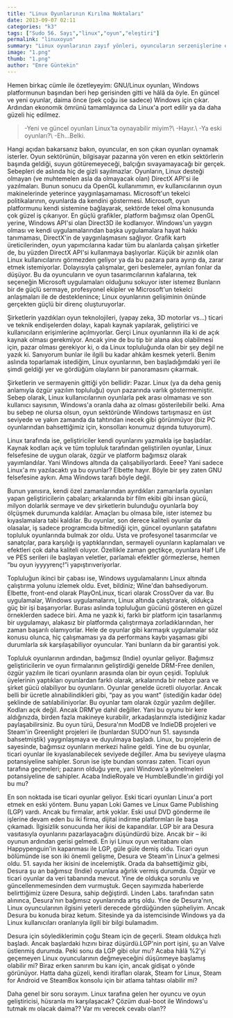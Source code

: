 ```yaml
---
title: "Linux Oyunlarının Kırılma Noktaları"
date: 2013-09-07 02:11
categories: "k3"
tags: ["Sudo 56. Sayı","linux","oyun","eleştiri"]
permalink: "linuxoyun"
summary: "Linux oyunlarının zayıf yönleri, oyuncuların serzenişlerine ekleniyor. Windows oyunları güçlü, yeni ve pırıl pırıl. Linux oyunları ve oyuncuları ise bunların karşısında her yönden saldırıya açıklar. Çok ciddi, artık büyümüş (!) oyun oynamayan Linux kullanıcıları da biraz düşünmeli bunu. Ne o, alındınız mı? Biraz da siz alının, hep biz mi alınacağız?"
image: "1.png"
thumb: "1.png"
author: "Emre Güntekin"
---
```




Hemen birkaç cümle ile özetleyeyim: GNU/Linux oyunları, Windows platformunun başından beri hep gerisinden gitti ve hâlâ da öyle. En güncel ve yeni oyunlar, daima önce (pek çoğu ise sadece) Windows için çıkar. Ardından ekonomik ömrünü tamamlayınca da Linux'a port edilir ya da daha güzeli hiç edilmez.

>-Yeni ve güncel oyunları Linux'ta oynayabilir miyim?\\
-Hayır.\\
-Ya eski oyunları?\\
-Eh...Belki.

Hangi açıdan bakarsanız bakın, oyuncular, en son çıkan oyunları oynamak isterler. Oyun sektörünün, bilgisayar pazarına yön veren en etkin sektörlerin başında geldiği, suyun götüremeyeceği, balçığın sıvayamayacağı bir gerçek. Sebepleri de aslında hiç de gizli sayılmazlar.
Oyunların, Linux desteği olmayan (ve muhtemelen asla da olmayacak olan) DirectX API'si ile yazılmaları. Bunun sonucu da OpenGL kullanımımın, ev kullanıcılarının oyun makinelerinde yeterince yaygınlaşamaması. Microsoft'un tekelci politikalarının, oyunlarda da kendini göstermesi. Microsoft, oyun platformunu kendi sistemine bağlayarak, sektörde tekel olma konusunda çok güzel iş çıkarıyor. En güçlü grafikler, platform bağımsız olan OpenGL yerine, Windows API'si olan Direct3D ile kodlanıyor. Windows'un yaygın olması ve kendi uygulamalarından başka uygulamalara hayat hakkı tanımaması, DirectX'in de yaygınlaşmasını sağlıyor. Grafik kartı üreticilerinden, oyun yapımcılarına kadar tüm bu alanlarda çalışan şirketler de, bu yüzden  DirectX API'si kullanmaya başlıyorlar. Küçük bir azınlık olan Linux kullanıcılarını görmezden geliyor ya da bu pazara para ayırıp da, zarar etmek istemiyorlar. Dolayısıyla çalışmalar, geri beslemeler, ayrılan fonlar da düşüyor. Bu da oyuncuların ve oyun tasarımcılarının kafalarına, tek seçeneğin Microsoft uygulamaları olduğunu sokuyor ister istemez Bunların bir de güçlü sermaye, profesyonel ekipler ve Microsoft'un tekelci anlaşmaları ile de desteklenince; Linux oyunlarının gelişiminin önünde gerçekten güçlü bir direnç oluşturuyorlar.

Şirketlerin yazdıkları oyun teknolojileri, (yapay zeka, 3D motorlar vs...) ticari ve teknik endişelerden dolayı, kapalı kaynak yapılarak, geliştirici ve kullanıcıların erişimlerine açılmıyorlar. Gerçi Linux oyunlarının illa ki de açık kaynak olması gerekmiyor. Ancak yine de bu tip bir alana akış olabilmesi için, pazar olması gerekiyor ki, o da Linux topluluğunda olan bir şey değil ne yazık ki.
Sanıyorum bunlar ile ilgili bu kadar ahkâm kesmek yeterli. Benim aslında toparlamak istediğim, Linux oyunlarının, ben başladığımdaki yeri ile şimdi geldiği yer ve gördüğüm olayların bir panoramasını çıkarmak.

Şirketlerin ve sermayenin gittiği yön bellidir: Pazar. Linux (ya da deha geniş anlamıyla özgür yazılım topluluğu) oyun pazarında varlık göstermemiştir. Sebep olarak, Linux kullanıcılarının oyunlarla pek arası olmaması ve son kullanıcı sayısının, Windows'a oranla daha az olması gösterilebilir belki. Ama bu sebep ne olursa olsun, oyun sektöründe Windows tartışmasız en üst seviyede ve yakın zamanda da tahtından inecek gibi görünmüyor (biz PC oyunlarından bahsettiğimiz için, konsolları konumuz dışında tutuyorum).

Linux tarafında ise, geliştiriciler kendi oyunlarını yazmakla işe başladılar. Kaynak kodları açık ve tüm topluluk tarafından geliştirilen oyunlar, Linux felsefesine de uygun olarak, özgür ve platform bağımsız olarak yayımlandılar. Yani Windows altında da çalışabiliyorlardı. Eeee? Yani sadece Linux'a mı yazılacaktı ya bu oyunlar? Elbette hayır. Böyle bir şey zaten GNU felsefesine aykırı. Ama Windows tarafı böyle değil.

Bunun yanısıra, kendi özel zamanlarından ayırdıkları zamanlarla oyunları yapan geliştiricilerin çabaları; arkalarında bir film ekibi gibi insan gücü, milyon dolarlık sermaye ve dev şirketlerin bulunduğu oyunlarla boy ölçüşmek durumunda kaldılar. Amaçları bu olmasa bile, ister istemez bu kıyaslamalara tabi kaldılar. Bu oyunlar, son derece kaliteli oyunlar da olasalar, iş sadece programcıda bitmediği için, güncel oyunların şatafatını topluluk oyunlarında bulmak zor oldu. Usta ve profesyonel tasarımcılar ve sanatçılar, para karşılığı iş yaptıklarından, sermayeli oyunların kaplamaları ve efektleri çok daha kaliteli oluyor. Özellikle zaman geçtikçe, oyunlara Half Life ve PES serileri ile başlayan veletler, parlamalı efektler görmezlerse, hemen “bu oyun iyyyyrenç!”i yapıştırıveriyorlar.

Topluluğun ikinci bir çabası ise, Windows uygulamalarını Linux altında çalıştırma yolunu izlemek oldu. Evet, bildiniz; Wine'dan bahsediyorum.  Elbette, front-end olarak PlayOnLinux, ticari olarak CrossOver da var. Bu uygulamalar, Windows uygulamalarını, Linux altında çalıştırarak, oldukça güç bir işi başarıyorlar. Burası aslında topluluğun gücünü gösteren en güzel örneklerden sadece biri. Ama ne yazık ki, farklı bir platform için tasarlanmış bir uygulamayı, alakasız bir platformda çalıştırmaya zorladıklarından, her zaman başarılı olamıyorlar. Hele de oyunlar gibi karmaşık uygulamalar söz konusu olunca, hiç çalışmaması ya da performans kaybı yaşaması gibi durumlarla sık karşılaşabiliyor oyuncular. Yani bunların da bir garantisi yok.

Topluluk oyunlarının ardından, bağımsız (Indie) oyunlar geliyor. Bağımsız geliştiricilerin ve oyun firmalarının geliştirdiği genelde DRM-Free denilen, özgür yazılım ile ticari oyunların arasında olan bir oyun çeşidi. Topluluk üyelerinin yaptıkları oyunlardan farklı olarak, arkalarında bir nebze para ve şirket gücü olabiliyor bu oyunların. Oyunlar genelde ücretli oluyorlar. Ancak belli bir ücretle alınabilindikleri gibi, “pay as you want” (istediğin kadar öde) şeklinde de satılabiliniyorlar. Bu oyunlar tam olarak özgür yazılım değiller. Kodları açık değil. Ancak DRM'ye dahil değiller. Yani bu oyunu bir kere aldığınızda, birden fazla makineye kurabilir, arkadaşlarınızla istediğiniz kadar paylaşabilirsiniz. Bu oyun türü, Desura'nın ModDB ve IndieDB projeleri ve Steam'in Greenlight projeleri ile (bunlardan SUDO'nun 51. sayısında bahsetmiştik) yaygınlaşmaya ve duyulmaya başladı. Linux, bu projelerin de sayesinde, bağımsız oyunların merkezi haline geldi. Yine de bu oyunlar, ticari oyunlar ile kıyaslanabilecek seviyede değiller. Ama bu seviyeye ulaşma potansiyeline sahipler. Sorun ise işte bundan sonrası zaten. Ticari oyun tarafına geçmeleri; pazarın olduğu yere, yani Windows'a yönelmeleri potansiyeline de sahipler. Acaba IndieRoyale ve HumbleBundle'ın girdiği yol bu mu?

En son noktada ise ticari oyunlar geliyor. Eski ticari oyunları Linux'a port etmek en eski yöntem. Bunu yapan Loki Games ve Linux Game Publishing (LGP) vardı. Ancak bu firmalar, artık yoklar. Eski usul DVD gönderme ile işlerine devam eden bu iki firma, dijital indirme platformları ile başa çıkamadı. İlgisizlik sonucunda her ikisi de kapandılar. LGP bir ara Desura vasıtasıyla oyunlarını pazarlayacağını düşündürdü bize. Ancak bir – iki oyunun ardından gerisi gelmedi. En iyi Linux oyun veritabanı olan Happypenguin'in kapanması ile LGP, güle güle demiş oldu. Ticari oyun bölümünde ise son iki önemli gelişme, Desura ve Steam'in Linux'a gelmesi oldu. 51. sayıda her ikisini de incelemiştik. Orada da bahsettiğimiz gibi, Desura şu an bağımsız (Indie) oyunlara ağırlık vermiş durumda. Özgür ve ticari oyunlar da veri tabanında mevcut. Yine de oldukça sorunlu ve güncellenmemesinden dem vurmuştuk. Geçen sayımızda haberlerde belirttiğimiz üzere Desura, sahip değiştirdi. Linden Labs. tarafından satın alınınca, Desura'nın bağımsız oyunlarında artış oldu. Yine de Desura'nın, Linux oyuncularının ilgisini yeterli derecede gördüğünden şüpheliyim. Ancak Desura bu konuda biraz ketum. Sitesinde ya da istemcisinde Windows ya da Linux kullanıcıları oranlarıyla ilgili bir bilgi bulamadım.

Desura için söylediklerimin çoğu Steam için de geçerli. Steam oldukça hızlı başladı. Ancak başlardaki hızını biraz düşürdü.LGP'nin port işini, şu an Valve üstlenmiş durumda. Peki sonu da LGP gibi olur mu? Acaba hâlâ %2'yi geçemeyen Linux oyuncularının değmeyeceğini düşünmeye başlamış olabilir mi? Biraz erken sanırım bu kanı için, ancak gidişat o yönde görünüyor.  Hatta daha güzeli, kendi itirafları olarak, Steam for Linux, Steam for Android  ve SteamBox konsolu için bir atlama tahtası olabilir mi?

Daha genel bir soru sorayım. Linux tarafına gelen her oyuncu ve oyun geliştiricisi, hüsranla mı karşılaşacak? Çözüm dual-boot ile Windows'u tutmak mı olacak daima?? Var mı verecek cevabı olan??
